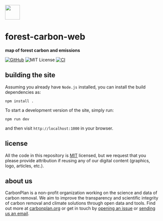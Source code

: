 <img
  src='https://carbonplan-assets.s3.amazonaws.com/monogram/dark-small.png'
  height='48'
/>

# forest-carbon-web

**map of forest carbon and emissions**

[![GitHub][github-badge]][github]
![MIT License][]
[![CI](https://github.com/carbonplan/forest-carbon-web/actions/workflows/main.yaml/badge.svg)](https://github.com/carbonplan/forest-carbon-web/actions/workflows/main.yaml)

[github]: https://github.com/carbonplan/forest-carbon-web
[github-badge]: https://flat.badgen.net/badge/-/github?icon=github&label
[mit license]: https://flat.badgen.net/badge/license/MIT/blue

## building the site

Assuming you already have `Node.js` installed, you can install the build dependencies as:

```shell
npm install .
```

To start a development version of the site, simply run:

```shell
npm run dev
```

and then visit `http://localhost:1000` in your browser.

## license

All the code in this repository is [MIT](https://choosealicense.com/licenses/mit/) licensed, but we request that you please provide attribution if reusing any of our digital content (graphics, logo, articles, etc.).

## about us

CarbonPlan is a non-profit organization working on the science and data of carbon removal. We aim to improve the transparency and scientific integrity of carbon removal and climate solutions through open data and tools. Find out more at [carbonplan.org](https://carbonplan.org/) or get in touch by [opening an issue](https://github.com/carbonplan/forest-carbon-web/issues/new) or [sending us an email](mailto:hello@carbonplan.org).
